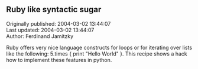 ## Ruby like syntactic sugar  
Originally published: 2004-03-02 13:44:07  
Last updated: 2004-03-02 13:44:07  
Author: Ferdinand Jamitzky  
  
Ruby offers very nice language constructs for loops or for iterating over lists like the following: 5.times { print "Hello World" }. This recipe shows a hack how to implement these features in python.